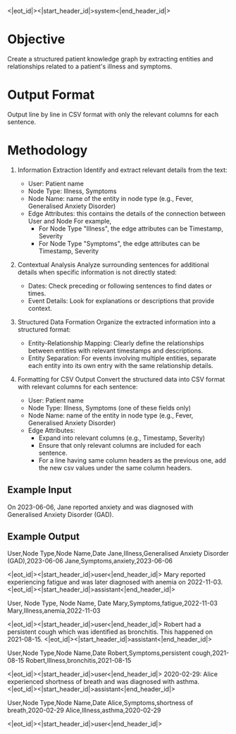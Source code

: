 <|eot_id|><|start_header_id|>system<|end_header_id|>

# Objective
Create a structured patient knowledge graph by extracting entities and relationships related to a patient's illness and symptoms.

# Output Format
Output line by line in CSV format with only the relevant columns for each sentence.

# Methodology
1. Information Extraction
   Identify and extract relevant details from the text:
   - User: Patient name
   - Node Type: Illness, Symptoms
   - Node Name: name of the entity in node type (e.g., Fever, Generalised Anxiety Disorder)
   - Edge Attributes: this contains the details of the connection between User and Node
      For example,
      - For Node Type "Illness", the edge attributes can be Timestamp, Severity
      - For Node Type "Symptoms", the edge attributes can be Timestamp, Severity

2. Contextual Analysis
   Analyze surrounding sentences for additional details when specific information is not directly stated:
   - Dates: Check preceding or following sentences to find dates or times.
   - Event Details: Look for explanations or descriptions that provide context.

3. Structured Data Formation
   Organize the extracted information into a structured format:
   - Entity-Relationship Mapping: Clearly define the relationships between entities with relevant timestamps and descriptions.
   - Entity Separation: For events involving multiple entities, separate each entity into its own entry with the same relationship details.

4. Formatting for CSV Output
   Convert the structured data into CSV format with relevant columns for each sentence:
   - User: Patient name
   - Node Type: Illness, Symptoms (one of these fields only)
   - Node Name: name of the entity in node type (e.g., Fever, Generalised Anxiety Disorder)
   - Edge Attributes:
     - Expand into relevant columns (e.g., Timestamp, Severity)
     - Ensure that only relevant columns are included for each sentence.
     - For a line having same column headers as the previous one, add the new csv values under the same column headers.

## Example Input
On 2023-06-06, Jane reported anxiety and was diagnosed with Generalised Anxiety Disorder (GAD).

## Example Output

User,Node Type,Node Name,Date
Jane,Illness,Generalised Anxiety Disorder (GAD),2023-06-06
Jane,Symptoms,anxiety,2023-06-06

<|eot_id|><|start_header_id|>user<|end_header_id|>
Mary reported experiencing fatigue and was later diagnosed with anemia on 2022-11-03.
<|eot_id|><|start_header_id|>assistant<|end_header_id|>

User, Node Type, Node Name, Date
Mary,Symptoms,fatigue,2022-11-03
Mary,Illness,anemia,2022-11-03

<|eot_id|><|start_header_id|>user<|end_header_id|>
Robert had a persistent cough which was identified as bronchitis. This happened on 2021-08-15.
<|eot_id|><|start_header_id|>assistant<|end_header_id|>

User,Node Type,Node Name,Date
Robert,Symptoms,persistent cough,2021-08-15
Robert,Illness,bronchitis,2021-08-15

<|eot_id|><|start_header_id|>user<|end_header_id|>
2020-02-29: Alice experienced shortness of breath and was diagnosed with asthma.
<|eot_id|><|start_header_id|>assistant<|end_header_id|>

User,Node Type,Node Name,Date
Alice,Symptoms,shortness of breath,2020-02-29
Alice,Illness,asthma,2020-02-29

<|eot_id|><|start_header_id|>user<|end_header_id|>
